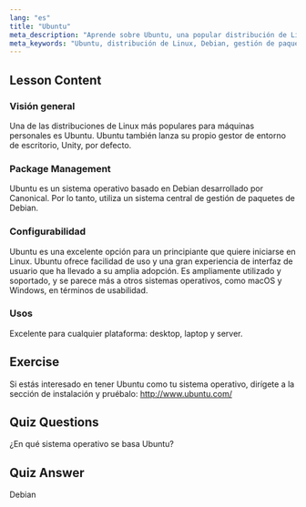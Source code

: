 ```yaml
---
lang: "es"
title: "Ubuntu"
meta_description: "Aprende sobre Ubuntu, una popular distribución de Linux para principiantes. Descubre sus características, gestión de paquetes y por qué es excelente para uso en escritorio y servidor."
meta_keywords: "Ubuntu, distribución de Linux, Debian, gestión de paquetes, Linux para principiantes, tutorial de Ubuntu, guía de Linux"
---
```


## Lesson Content

### Visión general

Una de las distribuciones de Linux más populares para máquinas personales es Ubuntu. Ubuntu también lanza su propio gestor de entorno de escritorio, Unity, por defecto.

### Package Management

Ubuntu es un sistema operativo basado en Debian desarrollado por Canonical. Por lo tanto, utiliza un sistema central de gestión de paquetes de Debian.

### Configurabilidad

Ubuntu es una excelente opción para un principiante que quiere iniciarse en Linux. Ubuntu ofrece facilidad de uso y una gran experiencia de interfaz de usuario que ha llevado a su amplia adopción. Es ampliamente utilizado y soportado, y se parece más a otros sistemas operativos, como macOS y Windows, en términos de usabilidad.

### Usos

Excelente para cualquier plataforma: desktop, laptop y server.

## Exercise

Si estás interesado en tener Ubuntu como tu sistema operativo, dirígete a la sección de instalación y pruébalo:
<http://www.ubuntu.com/>

## Quiz Questions

¿En qué sistema operativo se basa Ubuntu?

## Quiz Answer

Debian
